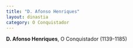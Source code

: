 ```yaml
---
title: "D. Afonso Henriques"
layout: dinastia
category: O Conquistador
---
```


**D. Afonso Henriques**, O Conquistador (1139-1185)